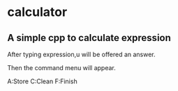  # calculator
 
## A simple cpp to calculate expression

After typing expression,u will be offered an answer.

Then the command menu will appear.

A:Store C:Clean F:Finish
